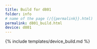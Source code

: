 ```yaml
---
title: Build for d801
folder: info
# name of the page (/{{permalink}}.html)
permalink: d801_build.html
device: d801
---
```

{% include templates/device_build.md %}
